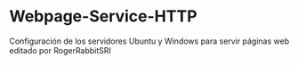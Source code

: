 # Webpage-Service-HTTP
Configuración de los servidores Ubuntu y Windows para servir páginas web
editado por RogerRabbitSRI 
